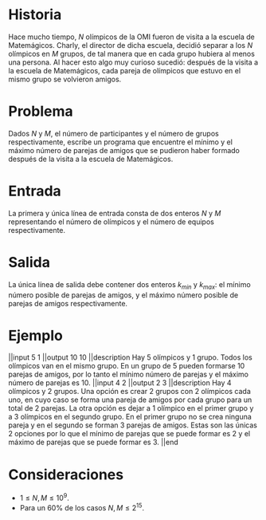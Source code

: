 # Historia

Hace mucho tiempo, $N$ olímpicos de la OMI fueron de visita a la escuela de Matemágicos. Charly, el director de dicha escuela, decidió separar a los $N$ olímpicos en $M$ grupos, de tal manera que en cada grupo hubiera al menos una persona. Al hacer esto algo muy curioso sucedió: después de la visita a la escuela de Matemágicos, cada pareja de olímpicos que estuvo en el mismo grupo se volvieron amigos.

# Problema

Dados $N$ y $M$, el número de participantes y el número de grupos respectivamente, escribe un programa que encuentre el mínimo y el máximo número de parejas de amigos que se pudieron haber formado después de la visita a la escuela de Matemágicos.

# Entrada

La primera y única línea de entrada consta de dos enteros $N$ y $M$ representando el número de olímpicos y el número de equipos respectivamente.

# Salida

La única línea de salida debe contener dos enteros $k_{min}$ y $k_{max}$: el mínimo número posible de parejas de amigos, y el máximo número posible de parejas de amigos respectivamente.

# Ejemplo
||input
5 1
||output
10 10
||description
Hay 5 olímpicos y 1 grupo. Todos los olímpicos van en el mismo grupo. En un grupo de 5 pueden formarse 10 parejas de amigos, por lo tanto el mínimo número de parejas y el máximo número de parejas es 10.
||input
4 2
||output
2 3
||description
Hay 4 olímpicos y 2 grupos.  Una opción es crear 2 grupos con 2 olímpicos cada uno, en cuyo caso se forma una pareja de amigos por cada grupo para un total de 2 parejas.  La otra opción es dejar a 1 olímpico en el primer grupo y a 3 olímpicos en el segundo grupo.  En el primer grupo no se crea ninguna pareja y en el segundo se forman 3 parejas de amigos.  Estas son las únicas 2 opciones por lo que el mínimo de parejas que se puede formar es 2 y el máximo de parejas que se puede formar es 3.
||end

# Consideraciones

* $1 \leq N,M \leq 10^{9}$.
* Para un 60% de los casos $N, M \leq 2^{15}$.
